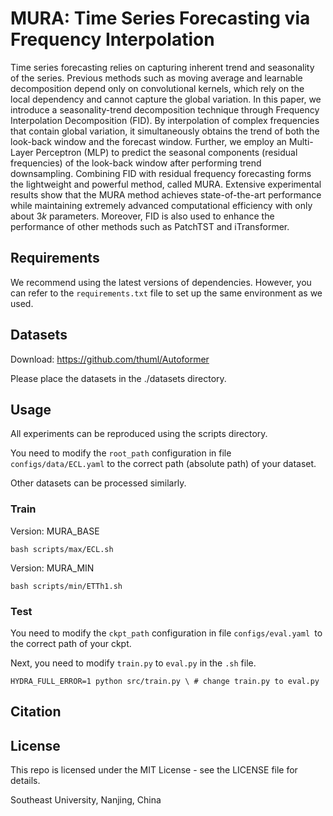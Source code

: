 # MURA: Time Series Forecasting via Frequency Interpolation

Time series forecasting relies on capturing inherent trend and seasonality of the series. Previous methods such as moving average and learnable decomposition depend only on convolutional kernels, which rely on the local dependency and cannot capture the global variation. In this paper, we introduce a seasonality-trend decomposition technique through Frequency Interpolation Decomposition (FID). By interpolation of complex frequencies that contain global variation, it simultaneously obtains the trend of both the look-back window and the forecast window. Further, we employ an Multi-Layer Perceptron (MLP) to predict the seasonal components (residual frequencies) of the look-back window after performing trend downsampling. Combining FID with residual frequency forecasting forms the lightweight and powerful method, called MURA. Extensive experimental results show that the MURA method achieves state-of-the-art performance while maintaining extremely advanced computational efficiency with only about $3k$ parameters. Moreover, FID is also used to enhance the performance of other methods such as PatchTST and iTransformer.

## Requirements
We recommend using the latest versions of dependencies. However, you can refer to the `requirements.txt` file to set up the same environment as we used.

## Datasets

Download: https://github.com/thuml/Autoformer

Please place the datasets in the ./datasets directory.


## Usage
All experiments can be reproduced using the scripts directory.

You need to modify the `root_path` configuration in file `configs/data/ECL.yaml` to the correct path (absolute path) of your dataset. 

Other datasets can be processed similarly.

### Train

Version: MURA_BASE
```
bash scripts/max/ECL.sh
```
Version: MURA_MIN
```
bash scripts/min/ETTh1.sh
```

### Test

You need to modify the `ckpt_path` configuration in file `configs/eval.yaml `to the correct path of your ckpt.

Next, you need to modify `train.py` to `eval.py` in the `.sh` file.
```
HYDRA_FULL_ERROR=1 python src/train.py \ # change train.py to eval.py
```
## Citation

## License
This repo is licensed under the MIT License - see the LICENSE file for details.

Southeast University, Nanjing, China